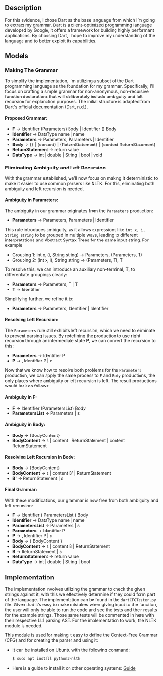 ## Description
For this evidence, I chose Dart as the base language from which I’m going to extract my grammar.
Dart is a client-optimized programming language developed by Google, it offers a framework for building highly performant applications. By choosing Dart, I hope to improve my understanding of the language and to better exploit its capabilities.


## Models

### Making The Grammar

To simplify the implementation, I'm utilizing a subset of the Dart programming language as the foundation for my grammar. Specifically, I'll focus on crafting a simple grammar for non-anonymous, non-recursive function declarations that will deliberately include ambiguity and left recursion for explanation purposes. The initial structure is adapted from Dart's official documentation (Dart, n.d.).

#### Proposed Grammar:

- **F** -> Identifier (Parameters) Body | Identifier () Body
- **Identifier** -> DataType name | name
- **Parameters** -> Parameters, Parameters | Identifier
- **Body** -> {} | {content} | {ReturnStatement} | {content ReturnStatement}
- **ReturnStatement** -> return value
- **DataType** -> int | double | String | bool | void

### Eliminating Ambiguity and Left Recursion

With the grammar established, we’ll now focus on making it deterministic to make it easier to use common parsers like NLTK. For this, eliminating both ambiguity and left recursion is needed.

#### Ambiguity in Parameters:

The ambiguity in our grammar originates from the `Parameters` production:
- **Parameters** -> Parameters, Parameters | Identifier

This rule introduces ambiguity, as it allows expressions like `int x, i, String string` to be grouped in multiple ways, leading to different interpretations and Abstract Syntax Trees for the same input string. For example:
- Grouping 1: int x, (i, String string) -> Parameters, (Parameters, T)
- Grouping 2: (int x, i), String string -> (Parameters, T), T

To resolve this, we can introduce an auxiliary non-terminal, **T**, to differentiate groupings clearly:
- **Parameters** -> Parameters, T | T
- **T** -> Identifier

Simplifying further, we refine it to:
- **Parameters** -> Parameters, Identifier | Identifier

#### Resolving Left Recursion:

The `Parameters` rule still exhibits left recursion, which we need to eliminate to prevent parsing issues. By redefining the production to use right recursion through an intermediate state **P**, we can convert the recursion to this:
- **Parameters** -> Identifier P
- **P** -> , Identifier P | ε

Now that we know how to resolve both problems for the `Parameters` production, we can apply the same process to `F` and `Body` productions, the only places where ambiguity or left recursion is left. The result productions would look as follows:

#### Ambiguity in F:
- **F** -> Identifier (ParametersList) Body
- **ParametersList** -> Parameters |  ε

#### Ambiguity in Body:
- **Body** -> {BodyContent}
- **BodyContent** -> ε | content | ReturnStatement | content ReturnStatement

#### Resolving Left Recursion in Body:
- **Body** -> {BodyContent}
- **BodyContent** -> ε | content B’ | ReturnStatement
- **B'** -> ReturnStatement | ε

#### Final Grammar:
With these modifications, our grammar is now free from both ambiguity and left recursion:
- **F** -> Identifier ( ParametersList ) Body
- **Identifier** -> DataType name | name
- **ParametersList** -> Parameters | ε
- **Parameters** -> Identifier P
- **P** -> , Identifier P | ε
- **Body** -> { BodyContent }
- **BodyContent** -> ε | content B | ReturnStatement
- **B** -> ReturnStatement | ε
- **ReturnStatement** -> return value
- **DataType** -> int | double | String | bool

## Implementation

The implementation involves utilizing the grammar to check the given strings against it, with this we effectively determine if they could form part of the language. The implementation can be found in the `dartCFGTester.py` file. Given that it’s easy to make mistakes when giving input to the function, the user will only be able to run the code and see the tests and their results for the example strings. Those same tests will be commented in here with their respective LL1 parsing AST. For the implementation to work, the NLTK module is needed.

This module is used for making it easy to define the Context-Free Grammar (CFG) and for creating the parser and using it:
- It can be installed on Ubuntu with the following command:
  ```bash
  $ sudo apt install python3-nltk
  ```
- Here is a guide to install it on other operating systems: [Guide](https://www.nltk.org/install.html)
